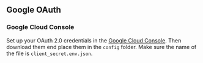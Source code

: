 ## Google OAuth

### Google Cloud Console
Set up your OAuth 2.0 credentials in the [Google Cloud Console](https://console.cloud.google.com/).
Then download them end place them in the `config` folder.
Make sure the name of the file is `client_secret.env.json`.